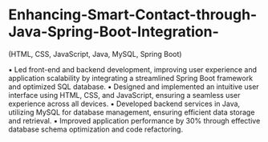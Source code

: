 # Enhancing-Smart-Contact-through-Java-Spring-Boot-Integration-
(HTML, CSS, JavaScript, Java, MySQL, Spring Boot)

▪  Led front-end and backend development, improving user experience and application scalability by integrating a streamlined 
Spring Boot framework and optimized SQL database. 
▪  Designed and implemented an intuitive user interface using HTML, CSS, and JavaScript, ensuring a seamless user experience 
across all devices. 
▪  Developed backend services in Java, utilizing MySQL for database management, ensuring efficient data storage and retrieval. 
▪  Improved application performance by 30% through effective database schema optimization and code refactoring.
